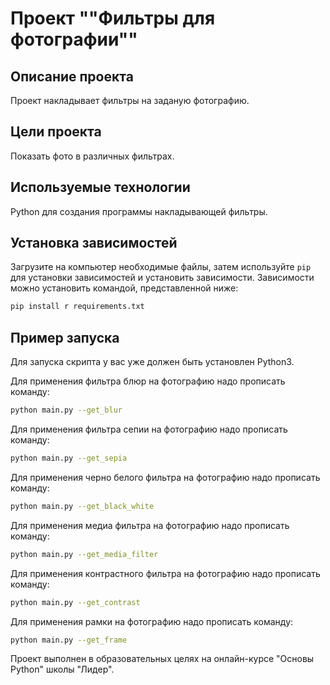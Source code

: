 # Проект ""Фильтры для фотографии""

## Описание проекта
Проект накладывает фильтры на заданую фотографию.

## Цели проекта
Показать фото в различных фильтрах.

 ## Используемые технологии
Python для создания программы накладывающей фильтры.

## Установка зависимостей
Загрузите на компьютер необходимые файлы, затем используйте `pip` для установки зависимостей и установить зависимости. Зависимости можно установить командой, представленной ниже:

```bash
pip install r requirements.txt
```
## Пример запуска
Для запуска скрипта у вас уже должен быть установлен Python3.

Для применения фильтра  блюр на фотографию надо прописать команду:
```bash
python main.py --get_blur
```
Для применения фильтра сепии на фотографию надо прописать команду:
```bash
python main.py --get_sepia
```
Для применения черно белого фильтра на фотографию надо прописать команду: 
```bash
python main.py --get_black_white
```
Для применения медиа фильтра на фотографию надо прописать команду: 
```bash
python main.py --get_media_filter
```
Для применения контрастного фильтра на фотографию надо прописать команду: 
```bash
python main.py --get_contrast
```
Для применения рамки  на фотографию надо прописать команду: 
```bash
python main.py --get_frame
```

Проект выполнен в образовательных целях на онлайн-курсе "Основы Python" школы "Лидер".